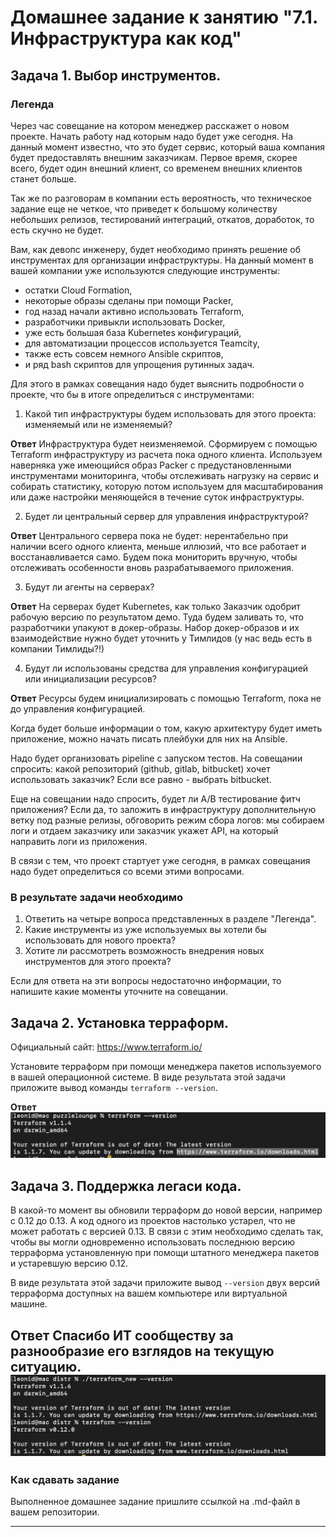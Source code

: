 # Домашнее задание к занятию "7.1. Инфраструктура как код"

## Задача 1. Выбор инструментов.

### Легенда

Через час совещание на котором менеджер расскажет о новом проекте. Начать работу над которым надо
будет уже сегодня.
На данный момент известно, что это будет сервис, который ваша компания будет предоставлять внешним заказчикам.
Первое время, скорее всего, будет один внешний клиент, со временем внешних клиентов станет больше.

Так же по разговорам в компании есть вероятность, что техническое задание еще не четкое, что приведет к большому
количеству небольших релизов, тестирований интеграций, откатов, доработок, то есть скучно не будет.  

Вам, как девопс инженеру, будет необходимо принять решение об инструментах для организации инфраструктуры.
На данный момент в вашей компании уже используются следующие инструменты:
- остатки Сloud Formation,
- некоторые образы сделаны при помощи Packer,
- год назад начали активно использовать Terraform,
- разработчики привыкли использовать Docker,
- уже есть большая база Kubernetes конфигураций,
- для автоматизации процессов используется Teamcity,
- также есть совсем немного Ansible скриптов,
- и ряд bash скриптов для упрощения рутинных задач.  

Для этого в рамках совещания надо будет выяснить подробности о проекте, что бы в итоге определиться с инструментами:

1. Какой тип инфраструктуры будем использовать для этого проекта: изменяемый или не изменяемый?

**Ответ**
Инфраструктура будет неизменяемой. Сформируем с помощью Terraform инфраструктуру из расчета пока одного клиента. Используем наверняка уже имеющийся образ Packer с предустановленными инструментами мониторинга, чтобы отслеживать нагрузку на сервис и собирать статистику, которую потом используем для масштабирования или даже настройки меняющейся в течение суток инфраструктуры.

2. Будет ли центральный сервер для управления инфраструктурой?

**Ответ**
Центрального сервера пока не будет: нерентабельно при наличии всего одного клиента, меньше иллюзий, что все работает и восстанавливается само. Будем пока мониторить вручную, чтобы отслеживать особенности вновь разрабатываемого приложения.

3. Будут ли агенты на серверах?

**Ответ**
На серверах будет Kubernetes, как только Заказчик одобрит рабочую версию по результатом демо. Туда будем заливать то, что разработчики упакуют в докер-образы. Набор докер-образов и их взаимодействие нужно будет уточнить у Тимлидов (у нас ведь есть в компании Тимлиды?!)

4. Будут ли использованы средства для управления конфигурацией или инициализации ресурсов?

**Ответ**
Ресурсы будем инициализировать с помощью Terraform, пока не до управления конфигурацией.

Когда будет больше информации о том, какую архитектуру будет иметь приложение, можно начать писать плейбуки для них на Ansible.

Надо будет организовать pipeline с запуском тестов. На совещании спросить: какой репозиторий (github, gitlab, bitbucket) хочет использовать заказчик? Если все равно - выбрать bitbucket.

Еще на совещании надо спросить, будет ли A/B тестирование фитч приложения? Если да, то заложить в инфраструктуру дополнительную ветку под разные релизы, обговорить режим сбора логов: мы собираем логи и отдаем заказчику или заказчик укажет API, на который направить логи из приложения.

В связи с тем, что проект стартует уже сегодня, в рамках совещания надо будет определиться со всеми этими вопросами.

### В результате задачи необходимо

1. Ответить на четыре вопроса представленных в разделе "Легенда".
1. Какие инструменты из уже используемых вы хотели бы использовать для нового проекта?
1. Хотите ли рассмотреть возможность внедрения новых инструментов для этого проекта?

Если для ответа на эти вопросы недостаточно информации, то напишите какие моменты уточните на совещании.


## Задача 2. Установка терраформ.

Официальный сайт: https://www.terraform.io/

Установите терраформ при помощи менеджера пакетов используемого в вашей операционной системе.
В виде результата этой задачи приложите вывод команды `terraform --version`.

**Ответ**
![new version](../screenshots/7-1_terraform_new.png)

## Задача 3. Поддержка легаси кода.

В какой-то момент вы обновили терраформ до новой версии, например с 0.12 до 0.13.
А код одного из проектов настолько устарел, что не может работать с версией 0.13.
В связи с этим необходимо сделать так, чтобы вы могли одновременно использовать последнюю версию терраформа установленную при помощи
штатного менеджера пакетов и устаревшую версию 0.12.

В виде результата этой задачи приложите вывод `--version` двух версий терраформа доступных на вашем компьютере
или виртуальной машине.

**Ответ**
Спасибо ИТ сообществу за разнообразие его взглядов на текущую ситуацию.
![2 version](../screenshots/7-1_terraform_2v.png)
---

### Как cдавать задание

Выполненное домашнее задание пришлите ссылкой на .md-файл в вашем репозитории.

---
